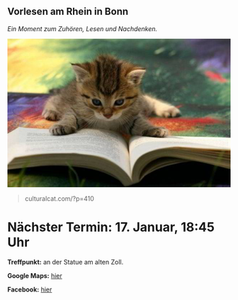 ## Vorlesen am Rhein in Bonn
*Ein Moment zum Zuhören, Lesen und Nachdenken.*

![buddhism cat](CatReadingBook.jpg)
> culturalcat.com/?p=410

# Nächster Termin: 17. Januar, 18:45 Uhr


**Treffpunkt:**
  an der Statue am alten Zoll.

**Google Maps:** [hier](https://goo.gl/maps/FVrC2b1B3gN2)

**Facebook:** [hier](https://www.facebook.com/vfcd1/)
